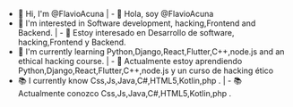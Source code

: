 - 👋 Hi, I'm @FlavioAcuna   | - 👋 Hola, soy @FlavioAcuna 
- 👀 I'm interested in Software development, hacking,Frontend and Backend. | - 👀 Estoy interesado en Desarrollo de software, hacking,Frontend y Backend.
- 🌱 I'm currently learning Python,Django,React,Flutter,C++,node.js and an ethical hacking course. | - 🌱 Actualmente estoy aprendiendo Python,Django,React,Flutter,C++,node.js y un curso de hacking ético
- 📚 I currently know Css,Js,Java,C#,HTML5,Kotlin,php . | - 📚 Actualmente conozco Css,Js,Java,C#,HTML5,Kotlin,php .







